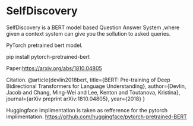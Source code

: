 # SelfDiscovery
SelfDiscovery is a BERT model based Question Answer System ,where given a context system can give you the sollution to asked queries.  


PyTorch pretrained bert model.

pip install pytorch-pretrained-bert

Paper:https://arxiv.org/abs/1810.04805

Citation. @article{devlin2018bert, title={BERT: Pre-training of Deep Bidirectional Transformers for Language Understanding}, author={Devlin, Jacob and Chang, Ming-Wei and Lee, Kenton and Toutanova, Kristina}, journal={arXiv preprint arXiv:1810.04805}, year={2018} }

Huggingface implimentation is taken as refference for the pytorch implimentation. https://github.com/huggingface/pytorch-pretrained-BERT


